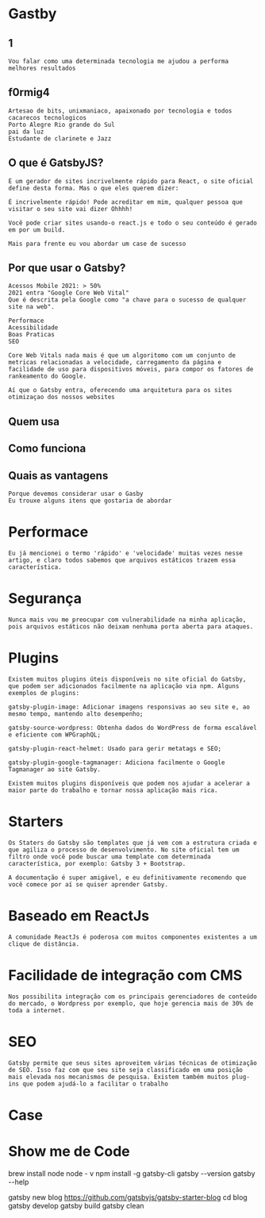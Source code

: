 # Gastby
## 1
	Vou falar como uma determinada tecnologia me ajudou a performa melhores resultados

## f0rmig4
	Artesao de bits, unixmaniaco, apaixonado por tecnologia e todos cacarecos tecnologicos
	Porto Alegre Rio grande do Sul
	pai da luz
	Estudante de clarinete e Jazz

## O que é GatsbyJS?

	É um gerador de sites incrivelmente rápido para React, o site oficial define desta forma. Mas o que eles querem dizer:

	É incrivelmente rápido! Pode acreditar em mim, qualquer pessoa que visitar o seu site vai dizer Ohhhh!

	Você pode criar sites usando-o react.js e todo o seu conteúdo é gerado em por um build.

	Mais para frente eu vou abordar um case de sucesso

## Por que usar o Gatsby?

	Acessos Mobile 2021: > 50%
	2021 entra "Google Core Web Vital"
	Que é descrita pela Google como "a chave para o sucesso de qualquer site na web".

	Performace
	Acessibilidade
	Boas Praticas
	SEO

	Core Web Vitals nada mais é que um algoritomo com um conjunto de metricas relacionadas a velocidade, carregamento da página e facilidade de uso para dispositivos móveis, para compor os fatores de rankeamento do Google.

	Aí que o Gatsby entra, oferecendo uma arquitetura para os sites otimizaçao dos nossos websites

## Quem usa

## Como funciona

## Quais as vantagens
	Porque devemos considerar usar o Gasby
	Eu trouxe alguns itens que gostaria de abordar

# Performace
	Eu já mencionei o termo 'rápido' e 'velocidade' muitas vezes nesse artigo, e claro todos sabemos que arquivos estáticos trazem essa característica.

# Segurança

	Nunca mais vou me preocupar com vulnerabilidade na minha aplicação, pois arquivos estáticos não deixam nenhuma porta aberta para ataques.

# Plugins

	Existem muitos plugins úteis disponíveis no site oficial do Gatsby, que podem ser adicionados facilmente na aplicação via npm. Alguns exemplos de plugins:

    gatsby-plugin-image: Adicionar imagens responsivas ao seu site e, ao mesmo tempo, mantendo alto desempenho;

    gatsby-source-wordpress: Obtenha dados do WordPress de forma escalável e eficiente com WPGraphQL;

    gatsby-plugin-react-helmet: Usado para gerir metatags e SEO;

    gatsby-plugin-google-tagmanager: Adiciona facilmente o Google Tagmanager ao site Gatsby.

	Existem muitos plugins disponíveis que podem nos ajudar a acelerar a maior parte do trabalho e tornar nossa aplicação mais rica.

# Starters
	Os Staters do Gatsby são templates que já vem com a estrutura criada e que agiliza o processo de desenvolvimento. No site oficial tem um filtro onde você pode buscar uma template com determinada característica, por exemplo: Gatsby 3 + Bootstrap.

	A documentação é super amigável, e eu definitivamente recomendo que você comece por aí se quiser aprender Gatsby. 

# Baseado em ReactJs

	A comunidade ReactJs é poderosa com muitos componentes existentes a um clique de distância.

# Facilidade de integração com CMS

	Nos possibilita integração com os principais gerenciadores de conteúdo do mercado, o Wordpress por exemplo, que hoje gerencia mais de 30% de toda a internet.

# SEO
	Gatsby permite que seus sites aproveitem várias técnicas de otimização de SEO. Isso faz com que seu site seja classificado em uma posição mais elevada nos mecanismos de pesquisa. Existem também muitos plug-ins que podem ajudá-lo a facilitar o trabalho

# Case

# Show me de Code

brew install node
node - v
npm install -g gatsby-cli
gatsby --version
gatsby --help

gatsby new blog https://github.com/gatsbyjs/gatsby-starter-blog
cd blog
gatsby develop
gatsby build
gatsby clean
